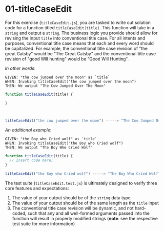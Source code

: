 # 01-titleCaseEdit

For this exercise (`titleCaseEdit.js`), you are tasked to write out solution code for a function titled `titleCaseEdit(title)`. This function will take in a `string` and output a `string`. The business logic you provide should allow for revising the input `title` into conventional title case. For all intents and purposes, conventional title case means that each and every word should be capitalized. For example, the conventional title case revision of "the great Gatsby" would be "The Great Gatsby" and the conventional title case revision of "good Will hunting" would be "Good Will Hunting".

_In other words_:

```
GIVEN: "the cow jumped over the moon" as `title`
WHEN: Invoking titleCaseEdit("the cow jumped over the moon")
THEN: We output "The Cow Jumped Over The Moon"
```

```js
function titleCaseEdit(title) {

}



titleCaseEdit("the cow jumped over the moon") -----> "The Cow Jumped Over The Moon";
```

_An additional example_:

```
GIVEN: "the Boy who Cried wolf" as `title`
WHEN: Invoking titleCaseEdit("the Boy who Cried wolf")
THEN: We output "The Boy Who Cried Wolf"
```

```js
function titleCaseEdit(title) {
  // Insert code here;
}

titleCaseEdit("the Boy who Cried wolf") -----> "The Boy Who Cried Wolf";
```

The test suite (`titleCaseEdit.test.js`) is ultimately designed to verify three core features and expectations:

1) The value of your output should be of the `string` data type 
2) The value of your output should be of the same length as the `title` input
3) The conventional title case revision will be dynamic, and not hard-coded, such that any and all well-formed arguments passed into the function will result in properly modified strings (**note**: see the respective test suite for more information)